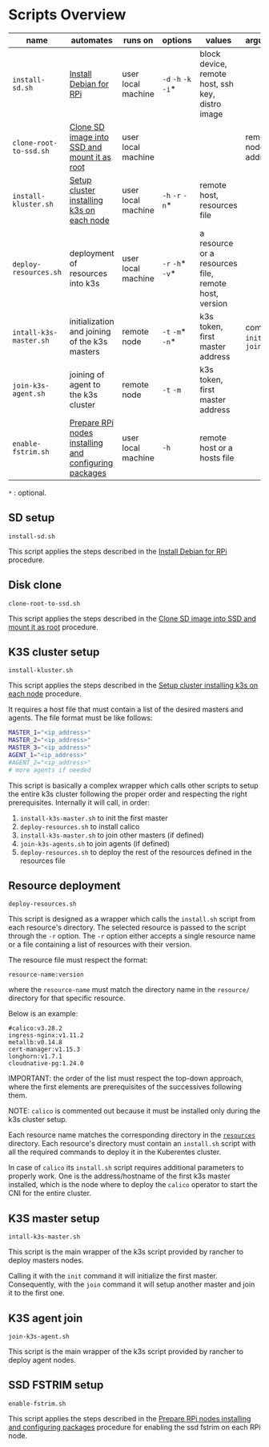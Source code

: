 # Scripts Overview

| name | automates | runs on |  options  | values | arguments | env variables |
-------|----------|--------|-----------|--------|-----------|----------------|
| `install-sd.sh` | [Install Debian for RPi](../docs/01-install-debian.md) | user local machine | `-d` `-h` `-k` `-i`* | block device, remote host, ssh key, distro image | | `TRACE` (debug) |
| `clone-root-to-ssd.sh` | [Clone SD image into SSD and mount it as root](../docs/02-clone-image-on-ssd.md) | user local machine | | | remote node address | `TRACE` (debug) |
| `install-kluster.sh` | [Setup cluster installing k3s on each node](../docs/04-setup-k8s.md) | user local machine | `-h` `-r` `-n`* | remote host, resources file | | `TRACE` (debug) |
| `deploy-resources.sh` | deployment of resources into k3s | user local machine | `-r` `-h`* `-v`* | a resource or a resources file, remote host, version | | `TRACE` (debug) |
| `intall-k3s-master.sh` | initialization and joining of the k3s masters | remote node | `-t` `-m`* `-n`* | k3s token, first master address | command: `init` or `join` | `TRACE` (debug), `K3S_KUBE_CONFIG` |
| `join-k3s-agent.sh` | joining of agent to the k3s cluster  | remote node | `-t` `-m` | k3s token, first master address | | `TRACE` (debug) |
| `enable-fstrim.sh` | [Prepare RPi nodes installing and configuring packages](docs/03-preparing-nodes.md) | user local machine | `-h` | remote host or a hosts file | | `TRACE` (debug) |

`*` : optional.

## SD setup

`install-sd.sh`

This script applies the steps described in the [Install Debian for RPi](../docs/01-install-debian.md) procedure.

## Disk clone

`clone-root-to-ssd.sh`

This script applies the steps described in the [Clone SD image into SSD and mount it as root](docs/02-clone-image-on-ssd.md) procedure.

## K3S cluster setup

`install-kluster.sh`

This script applies the steps described in the [Setup cluster installing k3s on each node](../docs/04-setup-k8s.md) procedure.

It requires a host file that must contain a list of the desired masters and agents. The file format must be like follows:

``` bash
MASTER_1="<ip_address>"
MASTER_2="<ip_address>"
MASTER_3="<ip_address>"
AGENT_1="<ip_address>"
#AGENT_2="<ip_address>"
# more agents if needed
```

This script is basically a complex wrapper which calls other scripts to setup the entire k3s cluster following the proper order and respecting the right prerequisites.
Internally it will call, in order:

1. `install-k3s-master.sh` to init the first master
2. `deploy-resources.sh` to install calico
3. `install-k3s-master.sh` to join other masters (if defined)
4. `join-k3s-agents.sh` to join agents (if defined)
5. `deploy-resources.sh` to deploy the rest of the resources defined in the resources file

## Resource deployment

`deploy-resources.sh`

This script is designed as a wrapper which calls the `install.sh` script from each resource's directory. The selected resource is passed to the script through the `-r` option.
The `-r` option either accepts a single resource name or a file containing a list of resources with their version.

The resource file must respect the format:

```
resource-name:version
```

where the `resource-name` must match the directory name in the `resource/` directory for that specific resource.

Below is an example:

```
#calico:v3.28.2
ingress-nginx:v1.11.2
metallb:v0.14.8
cert-manager:v1.15.3
longhorn:v1.7.1
cloudnative-pg:1.24.0
```

IMPORTANT: the order of the list must respect the top-down approach, where the first elements are prerequisites of the successives following them.

NOTE: `calico` is commented out because it must be installed only during the k3s cluster setup.

Each resource name matches the corresponding directory in the [`resources`](../resources) directory. Each resource's directory must contain an `install.sh` script with all the required commands to deploy it in the Kuberentes cluster.

In case of `calico` its `install.sh` script requires additional parameters to properly work. One is the address/hostname of the first k3s master installed, which is the node where to deploy the `calico` operator to start the CNI for the entire cluster.

## K3S master setup

`intall-k3s-master.sh`

This script is the main wrapper of the k3s script provided by rancher to deploy masters nodes.

Calling it with the `init` command it will initialize the first master.
Consequently, with the `join` command it will setup another master and join it to the first one.

## K3S agent join

`join-k3s-agent.sh`

This script is the main wrapper of the k3s script provided by rancher to deploy agent nodes.

## SSD FSTRIM setup

`enable-fstrim.sh`

This script applies the steps described in the [Prepare RPi nodes installing and configuring packages](docs/03-preparing-nodes.md) procedure for enabling the ssd fstrim on each RPi node.


